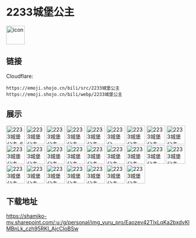 # 2233城堡公主
<img src="https://emoji.shojo.cn/bili/src/2233城堡公主/icon.png" width="50" height="50" alt="icon">

## 链接
Cloudflare:
```
https://emoji.shojo.cn/bili/src/2233城堡公主
https://emoji.shojo.cn/bili/webp/2233城堡公主
```
## 展示
<img src="https://emoji.shojo.cn/bili/src/2233城堡公主/2233城堡公主-6.png" width="50" height="50" alt="2233城堡公主-6">
<img src="https://emoji.shojo.cn/bili/src/2233城堡公主/2233城堡公主-就是你.png" width="50" height="50" alt="2233城堡公主-就是你">
<img src="https://emoji.shojo.cn/bili/src/2233城堡公主/2233城堡公主-就一勺.png" width="50" height="50" alt="2233城堡公主-就一勺">
<img src="https://emoji.shojo.cn/bili/src/2233城堡公主/2233城堡公主-好热.png" width="50" height="50" alt="2233城堡公主-好热">
<img src="https://emoji.shojo.cn/bili/src/2233城堡公主/2233城堡公主-看看你的.png" width="50" height="50" alt="2233城堡公主-看看你的">
<img src="https://emoji.shojo.cn/bili/src/2233城堡公主/2233城堡公主-？？？.png" width="50" height="50" alt="2233城堡公主-？？？">
<img src="https://emoji.shojo.cn/bili/src/2233城堡公主/2233城堡公主-好耶.png" width="50" height="50" alt="2233城堡公主-好耶">
<img src="https://emoji.shojo.cn/bili/src/2233城堡公主/2233城堡公主-点赞.png" width="50" height="50" alt="2233城堡公主-点赞">
<img src="https://emoji.shojo.cn/bili/src/2233城堡公主/2233城堡公主-好冷.png" width="50" height="50" alt="2233城堡公主-好冷">
<img src="https://emoji.shojo.cn/bili/src/2233城堡公主/2233城堡公主-偷笑.png" width="50" height="50" alt="2233城堡公主-偷笑">
<img src="https://emoji.shojo.cn/bili/src/2233城堡公主/2233城堡公主-害羞.png" width="50" height="50" alt="2233城堡公主-害羞">
<img src="https://emoji.shojo.cn/bili/src/2233城堡公主/2233城堡公主-吃我安利.png" width="50" height="50" alt="2233城堡公主-吃我安利">
<img src="https://emoji.shojo.cn/bili/src/2233城堡公主/2233城堡公主-合影留念.png" width="50" height="50" alt="2233城堡公主-合影留念">
<img src="https://emoji.shojo.cn/bili/src/2233城堡公主/2233城堡公主-委屈.png" width="50" height="50" alt="2233城堡公主-委屈">
<img src="https://emoji.shojo.cn/bili/src/2233城堡公主/2233城堡公主-爱你.png" width="50" height="50" alt="2233城堡公主-爱你">
<img src="https://emoji.shojo.cn/bili/src/2233城堡公主/2233城堡公主-看烟花.png" width="50" height="50" alt="2233城堡公主-看烟花">
<img src="https://emoji.shojo.cn/bili/src/2233城堡公主/2233城堡公主-困困.png" width="50" height="50" alt="2233城堡公主-困困">
<img src="https://emoji.shojo.cn/bili/src/2233城堡公主/2233城堡公主-期待.png" width="50" height="50" alt="2233城堡公主-期待">
<img src="https://emoji.shojo.cn/bili/src/2233城堡公主/2233城堡公主-生气.png" width="50" height="50" alt="2233城堡公主-生气">
<img src="https://emoji.shojo.cn/bili/src/2233城堡公主/2233城堡公主-思考.png" width="50" height="50" alt="2233城堡公主-思考">
<img src="https://emoji.shojo.cn/bili/src/2233城堡公主/2233城堡公主-下次一定.png" width="50" height="50" alt="2233城堡公主-下次一定">
<img src="https://emoji.shojo.cn/bili/src/2233城堡公主/2233城堡公主-仙女棒.png" width="50" height="50" alt="2233城堡公主-仙女棒">
<img src="https://emoji.shojo.cn/bili/src/2233城堡公主/2233城堡公主-心动.png" width="50" height="50" alt="2233城堡公主-心动">
<img src="https://emoji.shojo.cn/bili/src/2233城堡公主/2233城堡公主-emmm.png" width="50" height="50" alt="2233城堡公主-emmm">
<img src="https://emoji.shojo.cn/bili/src/2233城堡公主/2233城堡公主-OK.png" width="50" height="50" alt="2233城堡公主-OK">

## 下载地址

https://shamiko-my.sharepoint.com/:u:/g/personal/img_yuru_pro/Eaozev42TlxLqKa2bxdvKlMBnLk_czh95RKI_AjcCIoBSw